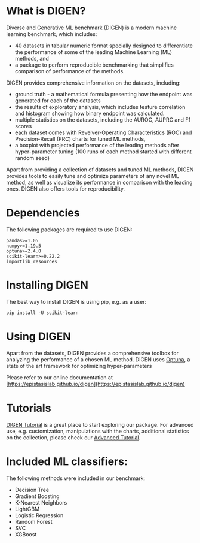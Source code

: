 # What is DIGEN?

Diverse and Generative ML benchmark (DIGEN) is a modern machine learning benchmark, which includes:
- 40 datasets in tabular numeric format specially designed to differentiate the performance of some of the leading Machine Learning (ML) methods, and
- a package to perform reproducible benchmarking that simplifies comparison of performance of the methods.

DIGEN provides comprehensive information on the datasets, including:
- ground truth - a mathematical formula presenting how the endpoint was generated for each of the datasets
- the results of exploratory analysis, which includes feature correlation and histogram showing how binary endpoint was calculated.
- multiple statistics on the datasets, including the AUROC, AUPRC and F1 scores
- each dataset comes with Reveiver-Operating Characteristics (ROC) and Precision-Recall (PRC) charts for tuned ML methods, 
- a boxplot with projected performance of the leading methods after hyper-parameter tuning (100 runs of each method started with different random seed)

Apart from providing a collection of datasets and tuned ML methods, DIGEN provides tools to easily tune and optimize parameters of any novel ML method, as well as visualize its performance in comparison with the leading ones.
DIGEN also offers tools for reproducibility.


# Dependencies

The following packages are required to use DIGEN:

    pandas>=1.05
    numpy>=1.19.5
    optuna>=2.4.0
    scikit-learn>=0.22.2
    importlib_resources


# Installing DIGEN

The best way to install DIGEN is using pip, e.g. as a user:

    pip install -U scikit-learn



# Using DIGEN

Apart from the datasets, DIGEN provides a comprehensive toolbox for analyzing the performance of a chosen ML method.
DIGEN uses [Optuna](https://github.com/optuna/optuna), a state of the art framework for optimizing hyper-parameters 

Please refer to our online documentation at [https://epistasislab.github.io/digen](https://epistasislab.github.io/digen)


# Tutorials
[DIGEN Tutorial](https://github.com/EpistasisLab/digen/blob/main/DIGEN%20Tutorial.ipynb) is a great place to start exploring our package.
For advanced use, e.g. customization, manipulations with the charts, additional statistics on the collection, please check our [Advanced Tutorial](https://github.com/EpistasisLab/digen/blob/main/DIGEN%20Advanced.ipynb).


# Included ML classifiers:

The following methods were included in our benchmark:
- Decision Tree
- Gradient Boosting
- K-Nearest Neighbors
- LightGBM
- Logistic Regression
- Random Forest
- SVC
- XGBoost

